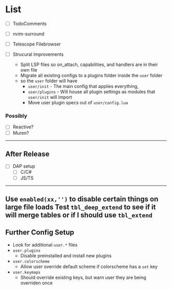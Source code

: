 # List
- [ ] TodoComments
- [ ] nvim-surround
- [ ] Telescope Filebrowser

- [ ] Strucural Improvements
    - Split LSP files so on_attach, capabilities, and handlers are in their own file
    - Migrate all existing configs to a plugins folder inside the `user` folder
    - so the `user` folder will have
        - `user/init` - The main config that applies everything,
        - `user/plugins` - Will house all plugin settings as modules that `user/init` will import
        - Move user plugin specs out of `user/config.lua`
### Possibly
- [ ] Reactive?
- [ ] Muren?
---
## After Release
- [ ] DAP setup
    - [ ] C/C#
    - [ ] JS/TS

---
Use `enabled(xx,'')` to disable certain things on large file loads
Test `tbl_deep_extend` to see if it will merge tables or if I should use `tbl_extend`
---

## Further Config Setup
- Look for additional `user.*` files
 - `user.plugins`
    - Disable preinstalled and install new plugins
 - `user.colorscheme`
    - Allow user override default scheme if colorscheme has a `set` key
 - `user.keymaps`
    - Should override existing keys, but warn user they are being overriden once
